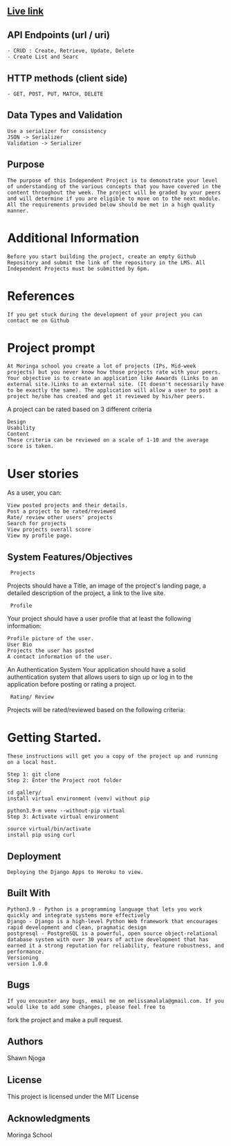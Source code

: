 ## [Live link]( https://ruggiiawards.herokuapp.com/)



## API Endpoints (url / uri)
    - CRUD : Create, Retrieve, Update, Delete 
    - Create List and Searc

## HTTP methods (client side)
    - GET, POST, PUT, MATCH, DELETE    
    
## Data Types and Validation
    Use a serializer for consistency 
    JSON -> Serializer
    Validation -> Serializer
    
    
    
## Purpose
    The purpose of this Independent Project is to demonstrate your level of understanding of the various concepts that you have covered in the content throughout the week. The project will be graded by your peers and will determine if you are eligible to move on to the next module. All the requirements provided below should be met in a high quality manner.

# Additional Information
    Before you start building the project, create an empty Github Repository and submit the link of the repository in the LMS. All Independent Projects must be submitted by 6pm.

# References
    If you get stuck during the development of your project you can contact me on Github


# Project prompt
    At Moringa school you create a lot of projects (IPs, Mid-week projects) but you never know how those projects rate with your peers. Your objective is to create an application like Awwards (Links to an external site.)Links to an external site. (It doesn't necessarily have to be exactly the same). The application will allow a user to post a project he/she has created and get it reviewed by his/her peers.

A project can be rated based on 3 different criteria

    Design
    Usability
    Content
    These criteria can be reviewed on a scale of 1-10 and the average score is taken.

# User stories
As a user, you can:

    View posted projects and their details.
    Post a project to be rated/reviewed
    Rate/ review other users' projects
    Search for projects 
    View projects overall score
    View my profile page.

## System Features/Objectives
     Projects
Projects should have a Title, an image of the project's landing page, a detailed description of the project, a link to the live site.

     Profile
Your project should have a user profile that at least the following information:

    Profile picture of the user.
    User Bio
    Projects the user has posted
    A contact information of the user. 
 An Authentication System 
    Your application should have a solid authentication system that allows users to sign up or log in to the application before posting or rating a project.

     Rating/ Review
Projects will be rated/reviewed based on the following criteria:

 

# Getting Started.

    These instructions will get you a copy of the project up and running on a local host.

    Step 1: git clone
    Step 2: Enter the Project root folder

    cd gallery/
    install virtual environment (venv) without pip

    python3.9-m venv --without-pip virtual
    Step 3: Activate virtual environment

    source virtual/bin/activate
    install pip using curl


## Deployment

    Deploying the Django Apps to Heroku to view.

## Built With

    Python3.9 - Python is a programming language that lets you work quickly and integrate systems more effectively
    Django - Django is a high-level Python Web framework that encourages rapid development and clean, pragmatic design
    postgresql - PostgreSQL is a powerful, open source object-relational database system with over 30 years of active development that has earned it a strong reputation for reliability, feature robustness, and performance.
    Versioning
    version 1.0.0

## Bugs

    If you encounter any bugs, email me on melissamalala@gmail.com. If you would like to add some changes, please feel free to
fork the project and make a pull request.

## Authors

Shawn Njoga

## License

This project is licensed under the MIT License

## Acknowledgments

Moringa School